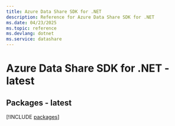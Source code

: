 ```yaml
---
title: Azure Data Share SDK for .NET
description: Reference for Azure Data Share SDK for .NET
ms.date: 04/23/2025
ms.topic: reference
ms.devlang: dotnet
ms.service: datashare
---
```

# Azure Data Share SDK for .NET - latest
## Packages - latest
[!INCLUDE [packages](data-share-index.md)]